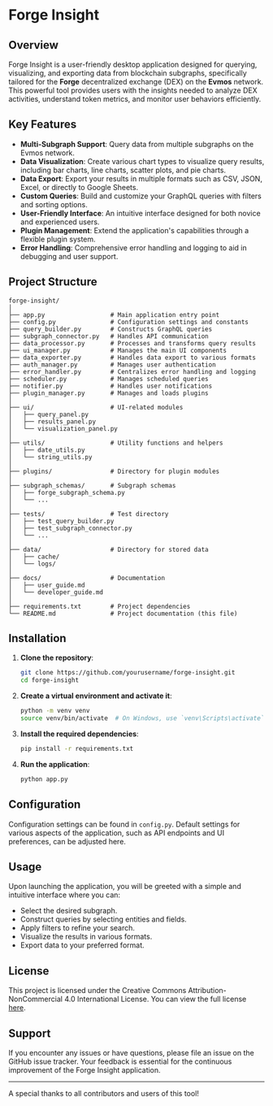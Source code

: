 # Forge Insight

## Overview

Forge Insight is a user-friendly desktop application designed for querying, visualizing, and exporting data from blockchain subgraphs, specifically tailored for the **Forge** decentralized exchange (DEX) on the **Evmos** network. This powerful tool provides users with the insights needed to analyze DEX activities, understand token metrics, and monitor user behaviors efficiently.

## Key Features

- **Multi-Subgraph Support**: Query data from multiple subgraphs on the Evmos network.
- **Data Visualization**: Create various chart types to visualize query results, including bar charts, line charts, scatter plots, and pie charts.
- **Data Export**: Export your results in multiple formats such as CSV, JSON, Excel, or directly to Google Sheets.
- **Custom Queries**: Build and customize your GraphQL queries with filters and sorting options.
- **User-Friendly Interface**: An intuitive interface designed for both novice and experienced users.
- **Plugin Management**: Extend the application's capabilities through a flexible plugin system.
- **Error Handling**: Comprehensive error handling and logging to aid in debugging and user support.

## Project Structure

```
forge-insight/
│
├── app.py                  # Main application entry point
├── config.py               # Configuration settings and constants
├── query_builder.py        # Constructs GraphQL queries
├── subgraph_connector.py   # Handles API communication
├── data_processor.py       # Processes and transforms query results
├── ui_manager.py           # Manages the main UI components
├── data_exporter.py        # Handles data export to various formats
├── auth_manager.py         # Manages user authentication
├── error_handler.py        # Centralizes error handling and logging
├── scheduler.py            # Manages scheduled queries
├── notifier.py             # Handles user notifications
├── plugin_manager.py       # Manages and loads plugins
│
├── ui/                     # UI-related modules
│   ├── query_panel.py
│   ├── results_panel.py
│   └── visualization_panel.py
│
├── utils/                  # Utility functions and helpers
│   ├── date_utils.py
│   └── string_utils.py
│
├── plugins/                # Directory for plugin modules
│
├── subgraph_schemas/       # Subgraph schemas
│   ├── forge_subgraph_schema.py
│   └── ...
│
├── tests/                  # Test directory
│   ├── test_query_builder.py
│   ├── test_subgraph_connector.py
│   └── ...
│
├── data/                   # Directory for stored data
│   ├── cache/
│   └── logs/
│
├── docs/                   # Documentation
│   ├── user_guide.md
│   └── developer_guide.md
│
├── requirements.txt        # Project dependencies
└── README.md               # Project documentation (this file)
```

## Installation

1. **Clone the repository**:

   ```bash
   git clone https://github.com/yourusername/forge-insight.git
   cd forge-insight
   ```

2. **Create a virtual environment and activate it**:

   ```bash
   python -m venv venv
   source venv/bin/activate  # On Windows, use `venv\Scripts\activate`
   ```

3. **Install the required dependencies**:

   ```bash
   pip install -r requirements.txt
   ```

4. **Run the application**:

   ```bash
   python app.py
   ```

## Configuration

Configuration settings can be found in `config.py`. Default settings for various aspects of the application, such as API endpoints and UI preferences, can be adjusted here.

## Usage

Upon launching the application, you will be greeted with a simple and intuitive interface where you can:

- Select the desired subgraph.
- Construct queries by selecting entities and fields.
- Apply filters to refine your search.
- Visualize the results in various formats.
- Export data to your preferred format.

## License

This project is licensed under the Creative Commons Attribution-NonCommercial 4.0 International License. You can view the full license [here](https://creativecommons.org/licenses/by-nc/4.0/).

## Support

If you encounter any issues or have questions, please file an issue on the GitHub issue tracker. Your feedback is essential for the continuous improvement of the Forge Insight application.

---

A special thanks to all contributors and users of this tool!
```
